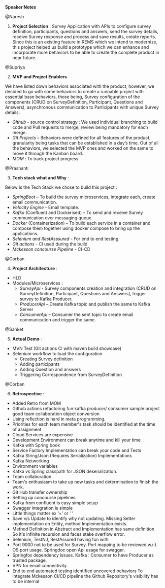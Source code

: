 __Speaker Notes__

@Naresh

1. __Project Selection__ : 
Survey Application with APIs to configure survey definition, participants, questions and answers, send the survey details, receive Survey response and
process and save results, create reports.
Since this is an existing feature in REMS which we intend to modernize, this project helped us build a prototype which we can enhance and incorporate more behaviors to be able to create
the complete product in near future.

@Supriya

2. __MVP and Project Enablers__  

We have listed down behaviors associated with the product, however, we decided to go with some behaviors to create a runnable project with essential base behaviors,
those being, Survey configuration  of the components (CRUD on SurveyDefinition, Participant, Questions and Answers), asynchronous communication to Participants with
unique Survey details.

 * _Github_ - source control strategy : We used individual branching to build code and Pull requests to merge, review being mandatory for each merge.
 * _Git Projects_ – Behaviors were defined for all features of the product, granularity being tasks that can be established in a day’s time. Out of all the                             behaviors, we selected the MVP ones and worked on the same to move it through the Kanban board.
 * _MOM_ : To track project progress

@Prashanti

3. __Tech stack what and Why__ : 

Below is the Tech Stack we chose to build this project :

* _SpringBoot_ – To build the survey microservices, integrate each, create email communication.
* _Velocity Engine_ - Email template.
* _Kafka_ (Confluent and Dockerised) – To send and receive Survey communication over messaging queue.
* _Docker_ (Containerization) – To build each service in a container and compose them together using docker compose to bring up the applications.
* _Selenium and RestAsssured_ - For end to end testing.
* _Git actions_ - CI used during the build
* _Mckesson concourse Pipeline_ - CI-CD

@Corban

4. __Project Architecture__ : 

* HLD 
* Modules/Microservices :
  * _SurveyApi_ - Survey components creation and integration (CRUD on SurveyDefinition, Participant, Questions and Answers), trigger survey to Kafka Producer.
  * _ProducerApi_ – Create Kafka topic and publish the same to Kafka Server
  * _ConsumerApi_ – Consumer the sent topic to create email communication and trigger the same.

@Sanket

5. __Actual Demo__ :

* MVN Test (Git actions CI with maven build showcase)
* Selenium workflow to load the configuration
  * Creating Survey definition
  * Adding participants
  * Adding Question and answers
  * Triggering Correspondence from SurveyDefinition

@Corban

6. __Retrospective__ :

* Added Retro from MOM
* Github actions refactoring fun kafka producer/ consumer sample project good team collaboration object conversion 
* Using reflection is hard in meta programming.
* Priorities for each team member's task should be identified at the time of assignment
* Cloud Services are expensive
* Development Environment can break anytime and kill your time
* Kafka with Spring book
* Service Factory Implementation can break your code and Tests
* Kafka String/Json (Requires Serialization) Implementations
* Kafka Networking
* Environment variables
* Kafka vs Spring classpath for JSON deserialization.
* Team collaboration
* Team's enthusiasm to take up new tasks and determination to finish the work.
* Git Hub transfer ownership
* Setting up concourse pipelines
* Kafka from confluent is easy simple setup
* Swagger integration is simple
* Little things matter ex '=' or ' '
* Save v/s Update to identify why not updating. Missing Setter implementation on Entity, method Implementation exists.
* Method Definition in Abstract and Implementation has same definition. So it's infinite recursion and faces stake overflow error.
* Selenium, TestNJ, RestAssured having fun with
* Port 9000 not to be used for Survey. Port mapping to be reviewed w.r.t. OS port usage. Springdoc open Api usage for swagger. 
* Springfox dependency issues. Kafka : Consumer to have Producer as trusted package. 
* VPN for email connectivity.
* End to end automated testing identified uncovered behaviors To integrate Mckesson CI/CD pipeline the Github Repository's visibility has to be internal
